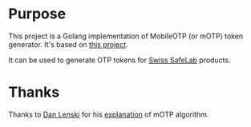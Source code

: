 # Purpose
This project is a Golang implementation of MobileOTP (or mOTP) token generator. 
It's based on [this project](https://github.com/dlenski/python-mOTP#how-does-it-work).

It can be used to generate OTP tokens for [Swiss SafeLab](https://www.swiss-safelab.com) products.

# Thanks
Thanks to [Dan Lenski](https://github.com/dlenski) 
for his [explanation](https://github.com/dlenski/python-mOTP#how-does-it-work)
of mOTP algorithm.
